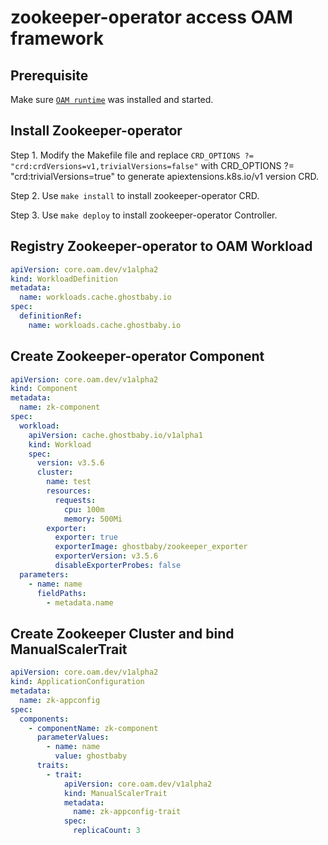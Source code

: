 # zookeeper-operator access OAM framework

## Prerequisite

  Make sure [`OAM runtime`](https://github.com/crossplane/oam-kubernetes-runtime/blob/master/README.md) was installed and started.

## Install Zookeeper-operator

   
  Step 1. Modify the Makefile file and replace `CRD_OPTIONS ?= "crd:crdVersions=v1,trivialVersions=false"` with CRD_OPTIONS ?= "crd:trivialVersions=true" to generate apiextensions.k8s.io/v1 version CRD.
  
  Step 2. Use `make install` to install zookeeper-operator CRD.
  
  Step 3. Use `make deploy` to install zookeeper-operator Controller.
  
## Registry Zookeeper-operator to OAM Workload

```yaml
apiVersion: core.oam.dev/v1alpha2
kind: WorkloadDefinition
metadata:
  name: workloads.cache.ghostbaby.io
spec:
  definitionRef:
    name: workloads.cache.ghostbaby.io
```

## Create Zookeeper-operator Component
```yaml
apiVersion: core.oam.dev/v1alpha2
kind: Component
metadata:
  name: zk-component
spec:
  workload:
    apiVersion: cache.ghostbaby.io/v1alpha1
    kind: Workload
    spec:
      version: v3.5.6
      cluster:
        name: test
        resources:
          requests:
            cpu: 100m
            memory: 500Mi
        exporter:
          exporter: true
          exporterImage: ghostbaby/zookeeper_exporter
          exporterVersion: v3.5.6
          disableExporterProbes: false
  parameters:
    - name: name
      fieldPaths:
        - metadata.name
```

## Create Zookeeper Cluster and bind ManualScalerTrait
```yaml
apiVersion: core.oam.dev/v1alpha2
kind: ApplicationConfiguration
metadata:
  name: zk-appconfig
spec:
  components:
    - componentName: zk-component
      parameterValues:
        - name: name
          value: ghostbaby
      traits:
        - trait:
            apiVersion: core.oam.dev/v1alpha2
            kind: ManualScalerTrait
            metadata:
              name: zk-appconfig-trait
            spec:
              replicaCount: 3
```